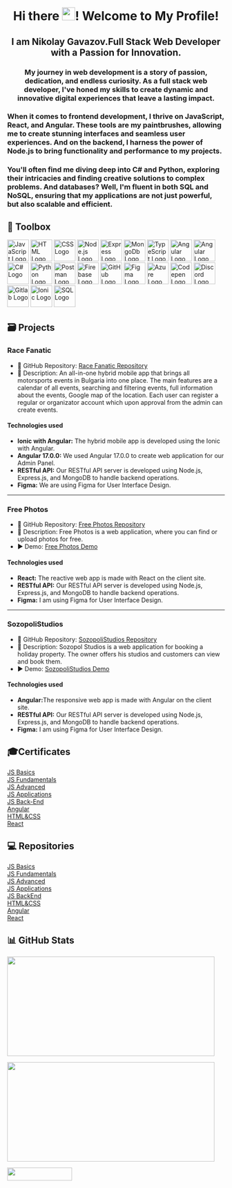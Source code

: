 <h1 align="center">Hi there <img src="https://raw.githubusercontent.com/MartinHeinz/MartinHeinz/master/wave.gif" height="30px" style="max-width: 100%; display: inline-block;" data-target="animated-image.originalImage">! Welcome to My Profile!</h1>

<h2 align="center">I am Nikolay Gavazov.Full Stack Web Developer with a Passion for Innovation.</h2>
<h3 align="center">My journey in web development is a story of passion, dedication, and endless curiosity. As a full stack web developer, I've honed my skills to create dynamic and innovative digital experiences that leave a lasting impact.</h3>
  <h3>When it comes to frontend development, I thrive on JavaScript, React, and Angular. These tools are my paintbrushes, allowing me to create stunning interfaces and seamless user experiences. And on the backend, I harness the power of Node.js to bring functionality and performance to my projects.</h3>
  <h3>You'll often find me diving deep into C# and Python, exploring their intricacies and finding creative solutions to complex problems. And databases? Well, I'm fluent in both SQL and NoSQL, ensuring that my applications are not just powerful, but also scalable and efficient.</h3>

🧰 Toolbox
---
<a href='https://www.javascript.com/'><img src='https://skillicons.dev/icons?i=javascript' alt='JavaScript Logo' width='50px' height='50px'/></a>
<a href='https://developer.mozilla.org/en-US/docs/Web/HTML'><img src='https://skillicons.dev/icons?i=html' alt='HTML Logo' width='50px' height='50px'/></a>
<a href='https://developer.mozilla.org/en-US/docs/Web/CSS'><img src='https://skillicons.dev/icons?i=css' alt='CSS Logo' width='50px' height='50px'/></a>
<a href='https://nodejs.org/en'><img src='https://skillicons.dev/icons?i=nodejs' alt='Node.js Logo' width='50px' height='50px'/></a>
<a href='https://expressjs.com/'><img src='https://skillicons.dev/icons?i=express' alt='Express Logo' width='50px' height='50px'/></a>
<a href='https://www.mongodb.com/'><img src='https://skillicons.dev/icons?i=mongodb' alt='MongoDb Logo' width='50px' height='50px'/></a>
<a href='https://www.typescriptlang.org/'><img src='https://skillicons.dev/icons?i=typescript' alt='TypeScript Logo' width='50px' height='50px'/></a>
<a href='https://angular.io/'><img src='https://skillicons.dev/icons?i=angular' alt='Angular Logo' width='50px' height='50px'/></a>
<a href='https://react.dev/'><img src='https://skillicons.dev/icons?i=react' alt='Angular Logo' width='50px' height='50px'/></a>
<a href='https://dotnet.microsoft.com/en-us/apps/aspnet'><img src='https://skillicons.dev/icons?i=cs' alt='C# Logo' width='50px' height='50px'/></a>
<a href='https://www.python.org/'><img src='https://skillicons.dev/icons?i=python' alt='Python Logo' width='50px' height='50px'/></a>
<a href='https://www.postman.com/'><img src='https://skillicons.dev/icons?i=postman' alt='Postman Logo' width='50px' height='50px'/></a>
<a href='https://firebase.google.com/'><img src='https://skillicons.dev/icons?i=firebase' alt='Firebase Logo' width='50px' height='50px'/></a>
<a href='https://github.com/'><img src='https://skillicons.dev/icons?i=github' alt='GitHub Logo' width='50px' height='50px'/></a>
<a href='https://figma.com/'><img src='https://skillicons.dev/icons?i=figma' alt='Figma Logo' width='50px' height='50px'/></a>
<a href='https://azure.microsoft.com/en-us'><img src='https://skillicons.dev/icons?i=azure' alt='Azure Logo' width='50px' height='50px'/></a>
<a href='https://codepen.io/'><img src='https://skillicons.dev/icons?i=codepen' alt='Codepen Logo' width='50px' height='50px'/></a>
<a href='https://discord.com/'><img src='https://skillicons.dev/icons?i=discord' alt='Discord Logo' width='50px' height='50px'/></a>
<a href='https://about.gitlab.com/'><img src='https://skillicons.dev/icons?i=gitlab' alt='Gitlab Logo' width='50px' height='50px'/></a>
<a href='https://ionicframework.com/'><img src='https://www.svgrepo.com/show/353912/ionic-icon.svg' alt='Ionic Logo' width='50px' height='50px'/></a>
<a href='https://www.mysql.com/'><img src='https://skillicons.dev/icons?i=mysql' alt='SQL Logo' width='50px' height='50px'/></a>

<h2>🗃️ Projects</h2>

<h3>Race Fanatic</h3>
<ul>
  <li><div>📁 GitHub Repository: <a target="_new" href="https://github.com/Getsov/Motorsport-Events-App">Race Fanatic Repository</a></div></li>
  <li><div>📃 Description: An all-in-one hybrid mobile app that brings all motorsports events in Bulgaria into one place. The main features are a calendar of all events, searching and filtering events, full information about the events, Google map of the location. Each user can register a regular or organizator account which upon approval from the admin can create events.</div></li>
</ul>
<h4>Technologies used</h4>
<ul>
  <li><strong>Ionic with Angular:</strong> The hybrid mobile app is developed using the Ionic with Angular.</li>
  <li><strong>Angular 17.0.0:</strong> We used Angular 17.0.0 to create web application for our Admin Panel.</li>
  <li><strong>RESTful API:</strong> Our RESTful API server is developed using Node.js, Express.js, and MongoDB to handle backend operations.</li>
  <li><strong>Figma:</strong> We are using Figma for User Interface Design.</li>
</ul>

---

<h3>Free Photos</h3>
<ul>
  <li><div>📁 GitHub Repository: <a target="_new" href="https://github.com/Nikolay-Gavazov/SoftUni/tree/main/React/React%20Final%20Project">Free Photos Repository</a></div></li>
  <li><div>📃 Description: Free Photos is a web application, where you can find or upload photos for free.</div></li>
  <li><div>▶️ Demo: <a target="_new" href="https://free-photos-ac0ea.web.app/">Free Photos Demo</a></div></li>
</ul>
<h4>Technologies used</h4>
<ul>
  <li><strong>React:</strong> The reactive web app is made with React on the client site.</li>
  <li><strong>RESTful API:</strong> Our RESTful API server is developed using Node.js, Express.js, and MongoDB to handle backend operations.</li>
  <li><strong>Figma:</strong> I am using Figma for User Interface Design.</li>
</ul>

---

<h3>SozopoliStudios</h3>
<ul>
  <li><div>📁 GitHub Repository: <a target="_new" href="https://github.com/Nikolay-Gavazov/SozopoliStudios">SozopoliStudios Repository</a></div></li>
  <li><div>📃 Description: Sozopol Studios is a web application for booking a holiday property. The owner offers his studios and customers can view and book them.</div></li>
  <li><div>▶️ Demo: <a target="_new" href="https://sozopolistudios.web.app/">SozopoliStudios Demo</a></div></li>
</ul>
<h4>Technologies used</h4>
<ul>
  <li><strong>Angular:</strong>The responsive web app is made with Angular on the client site.</li>
  <li><strong>RESTful API:</strong> Our RESTful API server is developed using Node.js, Express.js, and MongoDB to handle backend operations.</li>
  <li><strong>Figma:</strong> I am using Figma for User Interface Design.</li>
</ul>

<h2>🎓Certificates</h2>
<div><a target="_new" href="https://softuni.bg/certificates/certificates/converttoimage/137474?code=b24c3139">JS Basics</a></div>
<div><a href='https://softuni.bg/certificates/certificates/converttoimage/149490?code=21e0f7e9'>JS Fundamentals</a></div>
<div><a href='https://softuni.bg/certificates/certificates/converttoimage/160072?code=dac34f39'>JS Advanced</a></div>
<div><a href='https://softuni.bg/certificates/certificates/converttoimage/167752?code=781b7690'>JS Applications</a></div>
<div><a href='https://softuni.bg/certificates/certificates/converttoimage/175229?code=aeeca5bb'>JS Back-End</a></div>
<div><a href='https://softuni.bg/certificates/certificates/converttoimage/182993?code=6a015746'>Angular</a></div>
<div><a href='https://softuni.bg/certificates/certificates/converttoimage/191026?code=fe681870'>HTML&CSS</a></div>
<div><a href='https://softuni.bg/certificates/certificates/converttoimage/197926?code=60542fed'>React</a></div>

<h2>💻 Repositories</h2>
<div><a target="_new" href="https://github.com/Nikolay-Gavazov/SoftUni/tree/main/JS%20Basics">JS Basics</a></div>
<div><a target="_new" href="https://github.com/Nikolay-Gavazov/SoftUni/tree/main/JS%20Fundamentals">JS Fundamentals</a></div>
<div><a target="_new" href="https://github.com/Nikolay-Gavazov/SoftUni/tree/main/JS%20Advanced">JS Advanced</a></div>
<div><a target="_new" href="https://github.com/Nikolay-Gavazov/SoftUni/tree/main/JS%20Applications">JS Applications</a></div>
<div><a target="_new" href="https://github.com/Nikolay-Gavazov/SoftUni/tree/main/JS%20BackEnd">JS BackEnd</a></div>
<div><a target="_new" href="https://github.com/Nikolay-Gavazov/SoftUni/tree/main/HTML%26CSS">HTML&CSS</a></div>
<div><a target="_new" href="https://github.com/Nikolay-Gavazov/SoftUni/tree/main/Angular">Angular</a></div>
<div><a target="_new" href="https://github.com/Nikolay-Gavazov/SoftUni/tree/main/React">React</a></div>

📊 GitHub Stats
---

<a href='https://github.com/Nikolay-Gavazov'><img src='https://github-readme-stats.vercel.app/api?username=Nikolay-Gavazov&theme=vue-dark&show_icons=true&hide_border=true&count_private=true' width='480px' height='230px'/></a>

<a href='https://github.com/Nikolay-Gavazov'><img src='https://github-readme-stats.vercel.app/api/top-langs/?username=Nikolay-Gavazov&theme=vue-dark&show_icons=true&hide_border=true&layout=compact' width='480px' height='230px'/></a>

<a href='https://github.com/Nikolay-Gavazov'><img src='https://komarev.com/ghpvc/?username=nikolay-gavazov&color=blue' width="150px" height="30px"/></a>

